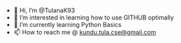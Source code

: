 - 👋 Hi, I’m @TulanaK93
- 👀 I’m interested in learning how to use GITHUB optimally
- 🌱 I’m currently learning Python Basics
- 📫 How to reach me @ kundu.tula.cse@gmail.com

<!---
TulanaK93/TulanaK93 is a ✨ special ✨ repository because its `README.md` (this file) appears on your GitHub profile.
You can click the Preview link to take a look at your changes.
--->
